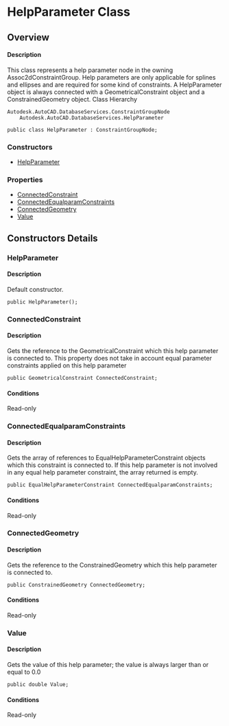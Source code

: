 # HelpParameter Class

## Overview

#### Description
This class represents a help parameter node in the owning Assoc2dConstraintGroup. 
Help parameters are only applicable for splines and ellipses and are required for some kind of constraints. 
A HelpParameter object is always connected with a GeometricalConstraint object and a ConstrainedGeometry object.
Class Hierarchy
```text
Autodesk.AutoCAD.DatabaseServices.ConstraintGroupNode
    Autodesk.AutoCAD.DatabaseServices.HelpParameter
```

```text
public class HelpParameter : ConstraintGroupNode;
```

### Constructors

- [HelpParameter](#helpparameter)

### Properties

- [ConnectedConstraint](#connectedconstraint)
- [ConnectedEqualparamConstraints](#connectedequalparamconstraints)
- [ConnectedGeometry](#connectedgeometry)
- [Value](#value)


## Constructors Details

### HelpParameter

#### Description
Default constructor.
```text
public HelpParameter();
```

### ConnectedConstraint

#### Description
Gets the reference to the GeometricalConstraint which this help parameter is connected to. 
This property does not take in account equal parameter constraints applied on this help parameter
```text
public GeometricalConstraint ConnectedConstraint;
```

#### Conditions
Read-only
### ConnectedEqualparamConstraints

#### Description
Gets the array of references to EqualHelpParameterConstraint objects which this constraint is connected to. 
If this help parameter is not involved in any equal help parameter constraint, the array returned is empty.
```text
public EqualHelpParameterConstraint ConnectedEqualparamConstraints;
```

#### Conditions
Read-only
### ConnectedGeometry

#### Description
Gets the reference to the ConstrainedGeometry which this help parameter is connected to.
```text
public ConstrainedGeometry ConnectedGeometry;
```

#### Conditions
Read-only
### Value

#### Description
Gets the value of this help parameter; the value is always larger than or equal to 0.0
```text
public double Value;
```

#### Conditions
Read-only